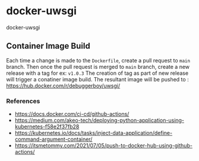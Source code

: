 # docker-uwsgi
docker-uwsgi

## Container Image Build

Each time a change is made to the `Dockerfile`, create a pull request to `main` branch.
Then once the pull request is merged to `main` branch, create a new release with a tag for ex: `v1.0.3`
The creation of tag as part of new release will trigger a conatiner image build.
The resultant image will be pushed to : https://hub.docker.com/r/debuggerboy/uwsgi/

### References

- https://docs.docker.com/ci-cd/github-actions/
- https://medium.com/akeo-tech/deploying-python-application-using-kubernetes-f58e2f37fb28
- https://kubernetes.io/docs/tasks/inject-data-application/define-command-argument-container/
- https://itsmetommy.com/2021/07/05/push-to-docker-hub-using-github-actions/
